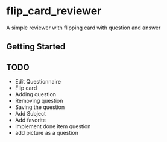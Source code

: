 # flip_card_reviewer

A simple reviewer with flipping card with question and answer

## Getting Started

## TODO
- Edit Questionnaire
- Flip card
- Adding question
- Removing question
- Saving the question
- Add Subject
- Add favorite
- Implement done item question
- add picture as a question
